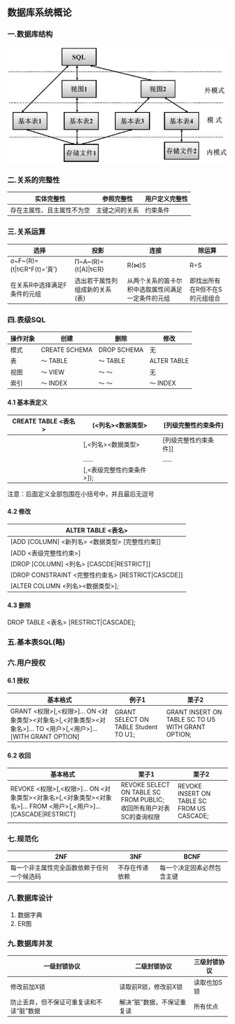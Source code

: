 ## 数据库系统概论

### 一.数据库结构

![三级模式](assets/01_数据库三级模式.jpeg)

### 二.关系的完整性

| 实体完整性                 | 参照完整性     | 用户定义完整性 |
| -------------------------- | -------------- | -------------- |
| 存在主属性、且主属性不为空 | 主键之间的关系 | 约束条件       |

### 三.关系运算

| 选择                         | 投影                           | 连接                                               | 除运算                         |
| ---------------------------- | ------------------------------ | -------------------------------------------------- | ------------------------------ |
| σ~F~(R)={t\|t∈R^F(t)=‘真’}   | Π~A~(R)={t[A]\|t∈R}            | R(⋈)S                                              | R÷S                            |
| 在关系R中选择满足F条件的元组 | 选出若干属性列组成新的关系(表) | 从两个关系的笛卡尔积中选取属性间满足一定条件的元组 | 即找出所有在R但不在S的元组组合 |

### 四.表级SQL

| 操作对象 | 创建          | 删除        | 修改        |
| -------- | ------------- | ----------- | ----------- |
| 模式     | CREATE SCHEMA | DROP SCHEMA | 无          |
| 表       | ～ TABLE      | ～ TABLE    | ALTER TABLE |
| 视图     | ～ VIEW       | ～ ～       | 无          |
| 索引     | ～ INDEX      | ～ ～       | ～ INDEX    |

#### 4.1 基本表定义

| CREATE TABLE <表名> | (<列名><数据类型>         | [列级完整性约束条件]  |
| ------------------- | ------------------------- | --------------------- |
|                     | [,<列名><数据类型>        | [列级完整性约束条件]] |
|                     | ......                    | ......                |
|                     | [,<表级完整性约束条件>]); |                       |

注意：后面定义全部包围在小括号中，并且最后无逗号

#### 4.2 修改

| ALTER TABLE <表名>                                  |
| --------------------------------------------------- |
| [ADD [COLUMN] <新列名> <数据类型> [完整性约束]]     |
| [ADD <表级完整性约束>]                              |
| [DROP [COLUMN] <列名> [CASCDE\|RESTRICT]]           |
| [DROP CONSTRAINT <完整性约束名> [RESTRICT\|CASCDE]] |
| [ALTER COLUMN <列名><数据类型>];                    |

#### 4.3 删除

DROP TABLE <表名> [RESTRICT|CASCADE];

### 五.基本表SQL(略)

### 六.用户授权

#### 6.1 授权

| 基本格式                                                     | 例子1                                 | 栗子2                                             |
| ------------------------------------------------------------ | ------------------------------------- | ------------------------------------------------- |
| GRANT <权限>[,<权限>]...  ON <对象类型><对象名>[,<对象类型><对象名>]...  TO <用户>[,<用户>]... [WITH GRANT OPTION] | GRANT SELECT ON TABLE Student  TO U1; | GRANT INSERT ON TABLE SC TO U5 WITH GRANT OPTION; |

#### 6.2 收回

| 基本格式                                                     | 栗子1                                                        | 栗子2                                      |
| ------------------------------------------------------------ | ------------------------------------------------------------ | ------------------------------------------ |
| REVOKE <权限>[,<权限>]... ON <对象类型><对象名>[,<对象类型><对象名>]... FROM <用户>[,<用户>]... [CASCADE\|RESTRICT] | REVOKE SELECT ON TABLE SC FROM PUBLIC;    收回所有用户对表SC的查询权限 | REVOKE INSERT ON TABLE SC FROM US CASCADE; |

### 七.规范化

| 2NF                                        | 3NF            | BCNF                       |
| ------------------------------------------ | -------------- | -------------------------- |
| 每一个非主属性完全函数依赖于任何一个候选码 | 不存在传递依赖 | 每一个决定因素必然包含主键 |

### 八.数据库设计

1. 数据字典
2. ER图

### 九.数据库并发

| 一级封锁协议                             | 二级封锁协议               | 三级封锁协议 |
| ---------------------------------------- | -------------------------- | ------------ |
| 修改前加X锁                              | 读取前R锁，修改前X锁       | 读取也加S锁  |
| 防止丢弃，但不保证可重复读和不读“脏”数据 | 解决“脏”数据，不保证重复读 | 所有优点     |